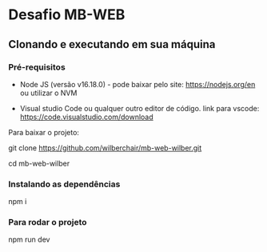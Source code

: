 # Desafio MB-WEB

## Clonando e executando em sua máquina

### Pré-requisitos

- Node JS (versão v16.18.0) - pode baixar pelo site: https://nodejs.org/en
ou utilizar o NVM

- Visual studio Code ou qualquer outro editor de código. link para vscode: 
https://code.visualstudio.com/download

Para baixar o projeto:

git clone https://github.com/wilberchair/mb-web-wilber.git

cd mb-web-wilber

### Instalando as dependências
npm i

### Para rodar o projeto
npm run dev
